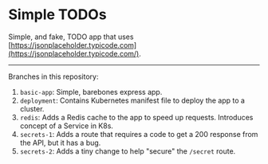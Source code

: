 # Simple TODOs

Simple, and fake, TODO app that uses [https://jsonplaceholder.typicode.com](https://jsonplaceholder.typicode.com/).

---

Branches in this repository:

1. `basic-app`: Simple, barebones express app.
1. `deployment`: Contains Kubernetes manifest file to deploy the app to a cluster.
1. `redis`: Adds a Redis cache to the app to speed up requests. Introduces concept of a Service in K8s.
1. `secrets-1`: Adds a route that requires a code to get a 200 response from the API, but it has a bug.
1. `secrets-2`: Adds a tiny change to help "secure" the `/secret` route.
